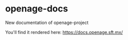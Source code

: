 # openage-docs
New documentation of openage-project

You'll find it rendered here:
https://docs.openage.sft.mx/
